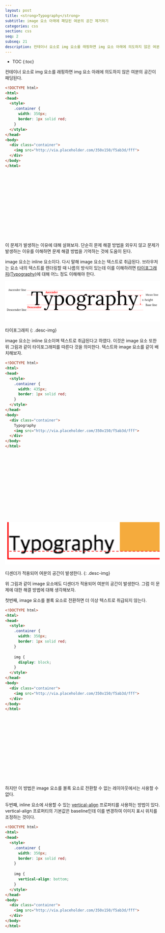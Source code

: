 ```yaml
---
layout: post
title: <strong>Typography</strong>
subtitle: image 요소 아래에 패딩된 여분의 공간 제거하기
categories: css
section: css
seq: 2
subseq: 21
description: 컨테이너 요소로 img 요소를 래핑하면 img 요소 아래에 의도하지 않은 여분의 공간이 패딩된다.
---
```


* TOC
{:toc}

컨테이너 요소로 img 요소를 래핑하면 img 요소 아래에 의도하지 않은 여분의 공간이 패딩된다.

```html
<!DOCTYPE html>
<html>
<head>
  <style>
    .container {
      width: 350px;
      border: 1px solid red;
    }
  </style>
</head>
<body>
  <div class="container">
    <img src="http://via.placeholder.com/350x150/f5ab3d/fff">
  </div>
</body>
</html>
```

<div class="result" style="height: 210px;"></div>

이 문제가 발생하는 이유에 대해 살펴보자. 단순히 문제 해결 방법을 외우지 않고 문제가 발생하는 이유를 이해하면 문제 해결 방법을 기억하는 것에 도움이 된다.

image 요소는 inline 요소이다. 다시 말해 image 요소는 텍스트로 취급된다. 브라우저는 요소 내의 텍스트를 렌더링할 때 나름의 방식이 있는데 이를 이해하려면 [타이포그래피(Typography)](https://ko.wikipedia.org/wiki/타이포그래피)에 대해 어느 정도 이해해야 한다.

![Typography](./img/typo.png)

타이포그래피
{: .desc-img}

image 요소는 inline 요소이며 텍스트로 취급된다고 하였다. 이것은 image 요소 또한 위 그림과 같이 타이포그래피를 따른다 것을 의미한다. 텍스트와 image 요소를 같이 배치해보자.

```html
<!DOCTYPE html>
<html>
<head>
  <style>
    .container {
      width: 435px;
      border: 1px solid red;
    }
  </style>
</head>
<body>
  <div class="container">
    Typography
    <img src="http://via.placeholder.com/350x150/f5ab3d/fff">
  </div>
</body>
</html>
```

<div class="result" style="height: 210px;"></div>

![descender](./img/descender.png)

디센더가 적용되어 여분의 공간이 발생한다.
{: .desc-img}

위 그림과 같이 image 요소에도 디센더가 적용되어 여분의 공간이 발생한다. 그럼 이 문제에 대한 해결 방법에 대해 생각해보자.

첫번째, image 요소를 블록 요소로 전환하면 더 이상 텍스트로 취급되지 않는다.

```html
<!DOCTYPE html>
<html>
<head>
  <style>
    .container {
      width: 350px;
      border: 1px solid red;
    }

    img {
      display: block;
    }
  </style>
</head>
<body>
  <div class="container">
    <img src="http://via.placeholder.com/350x150/f5ab3d/fff">
  </div>
</body>
</html>
```

<div class="result" style="height: 210px;"></div>

하지만 이 방법은 image 요소를 블록 요소로 전환할 수 없는 레이아웃에서는 사용할 수 없다.

두번째, inline 요소에 사용할 수 있는 [vertical-align](https://developer.mozilla.org/ko/docs/Web/CSS/vertical-align) 프로퍼티를 사용하는 방법이 있다. vertical-align 프로퍼티의 기본값은 baseline인데 이를 변경하여 이미지 표시 위치를 조정하는 것이다.

```html
<!DOCTYPE html>
<html>
<head>
  <style>
    .container {
      width: 350px;
      border: 1px solid red;
    }

    img {
      vertical-align: bottom;
    }
  </style>
</head>
<body>
  <div class="container">
    <img src="http://via.placeholder.com/350x150/f5ab3d/fff">
  </div>
</body>
</html>
```

<div class="result" style="height: 210px;"></div>

